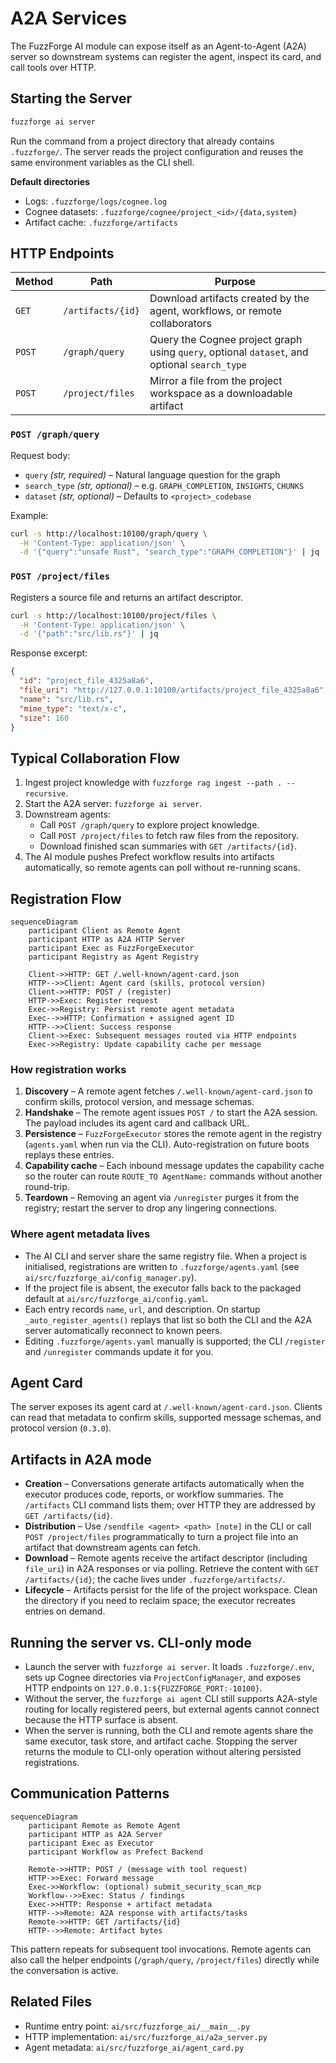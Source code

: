 # A2A Services

The FuzzForge AI module can expose itself as an Agent-to-Agent (A2A) server so downstream systems can register the agent, inspect its card, and call tools over HTTP.

## Starting the Server

```bash
fuzzforge ai server
```

Run the command from a project directory that already contains `.fuzzforge/`. The server reads the project configuration and reuses the same environment variables as the CLI shell.

**Default directories**
- Logs: `.fuzzforge/logs/cognee.log`
- Cognee datasets: `.fuzzforge/cognee/project_<id>/{data,system}`
- Artifact cache: `.fuzzforge/artifacts`

## HTTP Endpoints

| Method | Path | Purpose |
| --- | --- | --- |
| `GET` | `/artifacts/{id}` | Download artifacts created by the agent, workflows, or remote collaborators |
| `POST` | `/graph/query` | Query the Cognee project graph using `query`, optional `dataset`, and optional `search_type` |
| `POST` | `/project/files` | Mirror a file from the project workspace as a downloadable artifact |

### `POST /graph/query`

Request body:
- `query` *(str, required)* – Natural language question for the graph
- `search_type` *(str, optional)* – e.g. `GRAPH_COMPLETION`, `INSIGHTS`, `CHUNKS`
- `dataset` *(str, optional)* – Defaults to `<project>_codebase`

Example:

```bash
curl -s http://localhost:10100/graph/query \
  -H 'Content-Type: application/json' \
  -d '{"query":"unsafe Rust", "search_type":"GRAPH_COMPLETION"}' | jq
```

### `POST /project/files`

Registers a source file and returns an artifact descriptor.

```bash
curl -s http://localhost:10100/project/files \
  -H 'Content-Type: application/json' \
  -d '{"path":"src/lib.rs"}' | jq
```

Response excerpt:

```json
{
  "id": "project_file_4325a8a6",
  "file_uri": "http://127.0.0.1:10100/artifacts/project_file_4325a8a6",
  "name": "src/lib.rs",
  "mime_type": "text/x-c",
  "size": 160
}
```

## Typical Collaboration Flow

1. Ingest project knowledge with `fuzzforge rag ingest --path . --recursive`.
2. Start the A2A server: `fuzzforge ai server`.
3. Downstream agents:
   - Call `POST /graph/query` to explore project knowledge.
   - Call `POST /project/files` to fetch raw files from the repository.
   - Download finished scan summaries with `GET /artifacts/{id}`.
4. The AI module pushes Prefect workflow results into artifacts automatically, so remote agents can poll without re-running scans.

## Registration Flow

```mermaid
sequenceDiagram
    participant Client as Remote Agent
    participant HTTP as A2A HTTP Server
    participant Exec as FuzzForgeExecutor
    participant Registry as Agent Registry

    Client->>HTTP: GET /.well-known/agent-card.json
    HTTP-->>Client: Agent card (skills, protocol version)
    Client->>HTTP: POST / (register)
    HTTP->>Exec: Register request
    Exec->>Registry: Persist remote agent metadata
    Exec-->>HTTP: Confirmation + assigned agent ID
    HTTP-->>Client: Success response
    Client->>Exec: Subsequent messages routed via HTTP endpoints
    Exec->>Registry: Update capability cache per message
```

### How registration works

1. **Discovery** – A remote agent fetches `/.well-known/agent-card.json` to confirm skills, protocol version, and message schemas.
2. **Handshake** – The remote agent issues `POST /` to start the A2A session. The payload includes its agent card and callback URL.
3. **Persistence** – `FuzzForgeExecutor` stores the remote agent in the registry (`agents.yaml` when run via the CLI). Auto-registration on future boots replays these entries.
4. **Capability cache** – Each inbound message updates the capability cache so the router can route `ROUTE_TO AgentName:` commands without another round-trip.
5. **Teardown** – Removing an agent via `/unregister` purges it from the registry; restart the server to drop any lingering connections.

### Where agent metadata lives

- The AI CLI and server share the same registry file. When a project is initialised, registrations are written to `.fuzzforge/agents.yaml` (see `ai/src/fuzzforge_ai/config_manager.py`).
- If the project file is absent, the executor falls back to the packaged default at `ai/src/fuzzforge_ai/config.yaml`.
- Each entry records `name`, `url`, and description. On startup `_auto_register_agents()` replays that list so both the CLI and the A2A server automatically reconnect to known peers.
- Editing `.fuzzforge/agents.yaml` manually is supported; the CLI `/register` and `/unregister` commands update it for you.

## Agent Card

The server exposes its agent card at `/.well-known/agent-card.json`. Clients can read that metadata to confirm skills, supported message schemas, and protocol version (`0.3.0`).

## Artifacts in A2A mode

- **Creation** – Conversations generate artifacts automatically when the executor produces code, reports, or workflow summaries. The `/artifacts` CLI command lists them; over HTTP they are addressed by `GET /artifacts/{id}`.
- **Distribution** – Use `/sendfile <agent> <path> [note]` in the CLI or call `POST /project/files` programmatically to turn a project file into an artifact that downstream agents can fetch.
- **Download** – Remote agents receive the artifact descriptor (including `file_uri`) in A2A responses or via polling. Retrieve the content with `GET /artifacts/{id}`; the cache lives under `.fuzzforge/artifacts/`.
- **Lifecycle** – Artifacts persist for the life of the project workspace. Clean the directory if you need to reclaim space; the executor recreates entries on demand.

## Running the server vs. CLI-only mode

- Launch the server with `fuzzforge ai server`. It loads `.fuzzforge/.env`, sets up Cognee directories via `ProjectConfigManager`, and exposes HTTP endpoints on `127.0.0.1:${FUZZFORGE_PORT:-10100}`.
- Without the server, the `fuzzforge ai agent` CLI still supports A2A-style routing for locally registered peers, but external agents cannot connect because the HTTP surface is absent.
- When the server is running, both the CLI and remote agents share the same executor, task store, and artifact cache. Stopping the server returns the module to CLI-only operation without altering persisted registrations.

## Communication Patterns

```mermaid
sequenceDiagram
    participant Remote as Remote Agent
    participant HTTP as A2A Server
    participant Exec as Executor
    participant Workflow as Prefect Backend

    Remote->>HTTP: POST / (message with tool request)
    HTTP->>Exec: Forward message
    Exec->>Workflow: (optional) submit_security_scan_mcp
    Workflow-->>Exec: Status / findings
    Exec->>HTTP: Response + artifact metadata
    HTTP-->>Remote: A2A response with artifacts/tasks
    Remote->>HTTP: GET /artifacts/{id}
    HTTP-->>Remote: Artifact bytes
```

This pattern repeats for subsequent tool invocations. Remote agents can also call the helper endpoints (`/graph/query`, `/project/files`) directly while the conversation is active.

## Related Files

- Runtime entry point: `ai/src/fuzzforge_ai/__main__.py`
- HTTP implementation: `ai/src/fuzzforge_ai/a2a_server.py`
- Agent metadata: `ai/src/fuzzforge_ai/agent_card.py`
